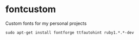 # fontcustom

Custom fonts for my personal projects

```
sudo apt-get install fontforge ttfautohint ruby1.*.*-dev
```
